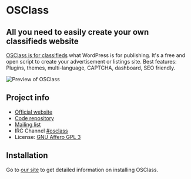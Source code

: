 # OSClass
## All you need to easily create your own classifieds website

[OSClass is for classifieds][osclass] what WordPress is for publishing. It's a free
and open script to create your advertisement or listings site. Best features: Plugins,
themes, multi-language, CAPTCHA, dashboard, SEO friendly.

![Preview of OSClass][preview]

Project info
------------
- [Official website][osclass]
- [Code repository][code]
- [Mailing list][mailing]
- IRC Channel [#osclass][irc]
- License: [GNU Affero GPL 3][license]

Installation
------------
Go to [our site][installing] to get detailed information on installing OSClass.

[osclass]: http://osclass.org/
[preview]: http://osclass.org/wp-content/uploads/2011/01/single_job_board-1024x729.png
[code]: https://github.com/osclass/OSClass
[mailing]: http://list.osclass.org/listinfo/osc-develop
[irc]: http://webchat.freenode.net/?channels=osclass
[license]: http://www.gnu.org/licenses/agpl-3.0.html
[installing]: http://osclass.org/installing-osclass/
